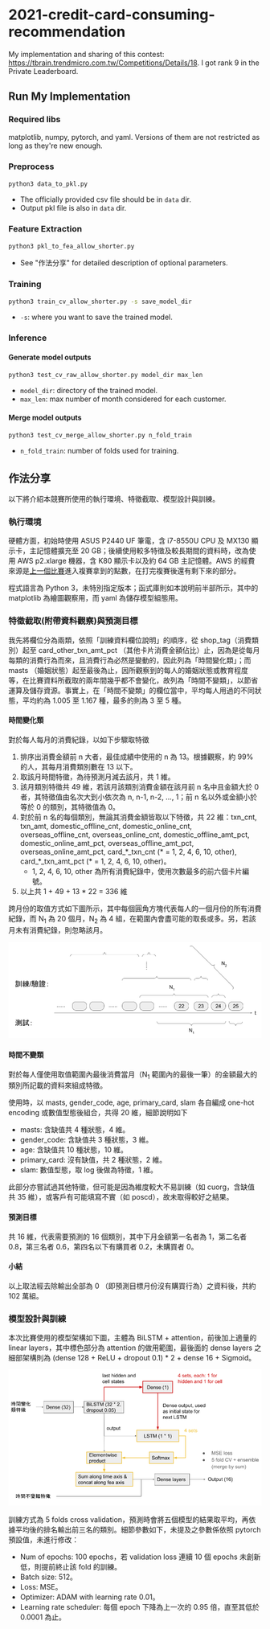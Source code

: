 # 2021-credit-card-consuming-recommendation

My implementation and sharing of this contest: https://tbrain.trendmicro.com.tw/Competitions/Details/18. I got rank 9 in the Private Leaderboard.

## Run My Implementation

### Required libs

matplotlib, numpy, pytorch, and yaml. Versions of them are not restricted as long as they're new enough.

### Preprocess
```bash
python3 data_to_pkl.py
```
* The officially provided csv file should be in `data` dir.
* Output pkl file is also in `data` dir.

### Feature Extraction
```bash
python3 pkl_to_fea_allow_shorter.py
```
* See "作法分享" for detailed description of optional parameters.

### Training
```bash
python3 train_cv_allow_shorter.py -s save_model_dir
```
* `-s`: where you want to save the trained model.

### Inference

#### Generate model outputs
```bash
python3 test_cv_raw_allow_shorter.py model_dir max_len
```
* `model_dir`: directory of the trained model.
* `max_len`: max number of month considered for each customer.

#### Merge model outputs
```bash
python3 test_cv_merge_allow_shorter.py n_fold_train
```
* `n_fold_train`: number of folds used for training.

## 作法分享

以下將介紹本競賽所使用的執行環境、特徵截取、模型設計與訓練。

### 執行環境

硬體方面，初始時使用 ASUS P2440 UF 筆電，含 i7-8550U CPU 及 MX130 顯示卡，主記憶體擴充至 20 GB；後續使用較多特徵及較長期間的資料時，改為使用 AWS p2.xlarge 機器，含 K80 顯示卡以及約 64 GB 主記憶體。AWS 的經費來源是[上一個比賽](https://tbrain.trendmicro.com.tw/Competitions/Details/15)進入複賽拿到的點數，在打完複賽後還有剩下來的部分。

程式語言為 Python 3，未特別指定版本；函式庫則如本說明前半部所示，其中的 matplotlib 為繪圖觀察用，而 yaml 為儲存模型組態用。

### 特徵截取(附帶資料觀察)與預測目標

我先將欄位分為兩類，依照「訓練資料欄位說明」的順序，從 shop_tag（消費類別）起至 card_other_txn_amt_pct （其他卡片消費金額佔比）止，因為是從每月每類的消費行為而來，且消費行為必然是變動的，因此列為「時間變化類」；而 masts （婚姻狀態）起至最後為止，因所觀察到的每人的婚姻狀態或教育程度等，在比賽資料所截取的兩年間幾乎都不會變化，故列為「時間不變類」，以節省運算及儲存資源。事實上，在「時間不變類」的欄位當中，平均每人用過的不同狀態，平均約為 1.005 至 1.167 種，最多的則為 3 至 5 種。

#### 時間變化類

對於每人每月的消費紀錄，以如下步驟取特徵
1. 排序出消費金額前 n 大者，最佳成績中使用的 n 為 13。根據觀察，約 99% 的人，其每月消費類別數在 13 以下。
2. 取該月時間特徵，為待預測月減去該月，共 1 維。
3. 該月類別特徵共 49 維，若該月該類別消費金額在該月前 n 名中且金額大於 0 者，其特徵值由名次大到小依次為 n, n-1, n-2, …, 1；前 n 名以外或金額小於等於 0 的類別，其特徵值為 0。
4. 對於前 n 名的每個類別，無論其消費金額皆取以下特徵，共 22 維：txn\_cnt, txn\_amt, domestic\_offline\_cnt, domestic\_online\_cnt, overseas\_offline\_cnt, overseas\_online\_cnt, domestic\_offline\_amt\_pct, domestic\_online\_amt\_pct, overseas\_offline\_amt\_pct, overseas\_online\_amt\_pct, card\_\*\_txn\_cnt (* = 1, 2, 4, 6, 10, other), card\_\*\_txn\_amt\_pct (\* = 1, 2, 4, 6, 10, other)。
   * 1, 2, 4, 6, 10, other 為所有消費紀錄中，使用次數最多的前六個卡片編號。
5. 以上共 1 + 49 + 13 \* 22 = 336 維

跨月份的取值方式如下圖所示，其中每個圓角方塊代表每人的一個月份的所有消費紀錄，而 N<sub>1</sub> 為 20 個月，N<sub>2</sub> 為 4 組，在範圍內會盡可能的取長或多。另，若該月未有消費紀錄，則忽略該月。

![時間變化類取值方式](images/fea_ext.png "時間變化類取值方式")

#### 時間不變類

對於每人僅使用取值範圍內最後消費當月（N<sub>1</sub> 範圍內的最後一筆）的金額最大的類別所記載的資料來組成特徵。

使用時，以 masts, gender_code, age, primary_card, slam 各自編成 one-hot encoding 或數值型態後組合，共得 20 維，細節說明如下
* masts: 含缺值共 4 種狀態，4 維。
* gender\_code: 含缺值共 3 種狀態，3 維。
* age: 含缺值共 10 種狀態，10 維。
* primary\_card: 沒有缺值，共 2 種狀態，2 維。
* slam: 數值型態，取 log 後做為特徵，1 維。

此部分亦嘗試過其他特徵，但可能是因為維度較大不易訓練（如 cuorg，含缺值共 35 維），或客戶有可能填寫不實（如 poscd），故未取得較好之結果。

#### 預測目標

共 16 維，代表需要預測的 16 個類別，其中下月金額第一名者為 1，第二名者 0.8，第三名者 0.6，第四名以下有購買者 0.2，未購買者 0。

#### 小結

以上取法經去除輸出全部為 0 （即預測目標月份沒有購買行為）之資料後，共約 102 萬組。

### 模型設計與訓練

本次比賽使用的模型架構如下圖，主體為 BiLSTM + attention，前後加上適量的 linear layers，其中標色部分為 attention 的做用範圍，最後面的 dense layers 之細部架構則為 (dense 128 + ReLU + dropout 0.1) * 2 + dense 16 + Sigmoid。

![模型架構](images/model_archi.png "模型架構")

訓練方式為 5 folds cross validation，預測時會將五個模型的結果取平均，再依據平均後的排名輸出前三名的類別。細節參數如下，未提及之參數係依照 pytorch 預設值，未進行修改：
* Num of epochs: 100 epochs，若 validation loss 連續 10 個 epochs 未創新低，則提前終止該 fold 的訓練。
* Batch size: 512。
* Loss: MSE。
* Optimizer: ADAM with learning rate 0.01。
* Learning rate scheduler: 每個 epoch 下降為上一次的 0.95 倍，直至其低於 0.0001 為止。
